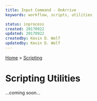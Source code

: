 ```yaml
---
title: Input Command - OnArrive
keywords: workflow, scripts, utilities

status: inprocess
created: 20170922
updated: 20170922
createdby: Kevin D. Wolf
updatedby: Kevin D. Wolf
---
```

[Home](../Index.md) > [Scripting](Index.md)

# Scripting Utilities

...coming soon...